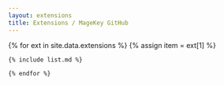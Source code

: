 ```yaml
---
layout: extensions
title: Extensions / MageKey GitHub
---
```

<div class="row">
    {% for ext in site.data.extensions %}
    {% assign item = ext[1] %}

    {% include list.md %}

    {% endfor %}
</div>
